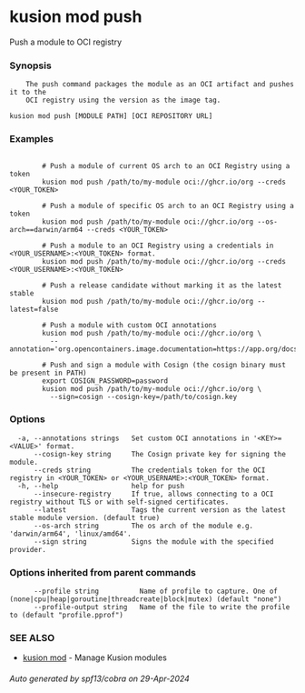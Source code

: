 # kusion mod push

Push a module to OCI registry

### Synopsis


		The push command packages the module as an OCI artifact and pushes it to the
		OCI registry using the version as the image tag.

```
kusion mod push [MODULE PATH] [OCI REPOSITORY URL]
```

### Examples

```

		# Push a module of current OS arch to an OCI Registry using a token
		kusion mod push /path/to/my-module oci://ghcr.io/org --creds <YOUR_TOKEN>

		# Push a module of specific OS arch to an OCI Registry using a token
		kusion mod push /path/to/my-module oci://ghcr.io/org --os-arch==darwin/arm64 --creds <YOUR_TOKEN>
		
		# Push a module to an OCI Registry using a credentials in <YOUR_USERNAME>:<YOUR_TOKEN> format. 
		kusion mod push /path/to/my-module oci://ghcr.io/org --creds <YOUR_USERNAME>:<YOUR_TOKEN>

		# Push a release candidate without marking it as the latest stable
		kusion mod push /path/to/my-module oci://ghcr.io/org --latest=false

		# Push a module with custom OCI annotations
		kusion mod push /path/to/my-module oci://ghcr.io/org \
		  --annotation='org.opencontainers.image.documentation=https://app.org/docs'

		# Push and sign a module with Cosign (the cosign binary must be present in PATH)
		export COSIGN_PASSWORD=password
  		kusion mod push /path/to/my-module oci://ghcr.io/org \
		  --sign=cosign --cosign-key=/path/to/cosign.key
```

### Options

```
  -a, --annotations strings   Set custom OCI annotations in '<KEY>=<VALUE>' format.
      --cosign-key string     The Cosign private key for signing the module.
      --creds string          The credentials token for the OCI registry in <YOUR_TOKEN> or <YOUR_USERNAME>:<YOUR_TOKEN> format.
  -h, --help                  help for push
      --insecure-registry     If true, allows connecting to a OCI registry without TLS or with self-signed certificates.
      --latest                Tags the current version as the latest stable module version. (default true)
      --os-arch string        The os arch of the module e.g. 'darwin/arm64', 'linux/amd64'.
      --sign string           Signs the module with the specified provider.
```

### Options inherited from parent commands

```
      --profile string          Name of profile to capture. One of (none|cpu|heap|goroutine|threadcreate|block|mutex) (default "none")
      --profile-output string   Name of the file to write the profile to (default "profile.pprof")
```

### SEE ALSO

* [kusion mod](kusion-mod.md)	 - Manage Kusion modules

###### Auto generated by spf13/cobra on 29-Apr-2024

